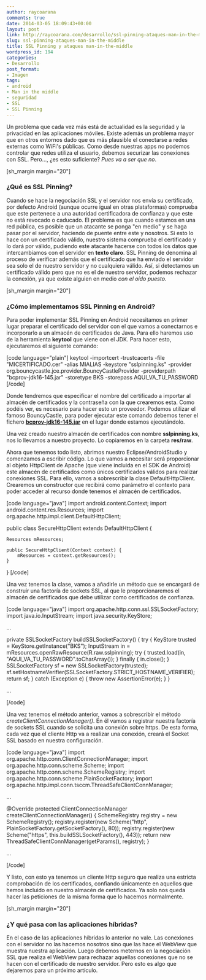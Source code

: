 ```yaml
---
author: raycoarana
comments: true
date: 2014-03-05 18:09:43+00:00
layout: post
link: http://raycoarana.com/desarrollo/ssl-pinning-ataques-man-in-the-middle/
slug: ssl-pinning-ataques-man-in-the-middle
title: SSL Pinning y ataques man-in-the-middle
wordpress_id: 194
categories:
- Desarrollo
post_format:
- Imagen
tags:
- android
- Man in the middle
- seguridad
- SSL
- SSL Pinning
---
```


Un problema que cada vez más está de actualidad es la seguridad y la privacidad en las aplicaciones móviles. Existe además un problema mayor que en otros entornos dado que es más plausible el conectarse a redes externas como WiFi's públicas. Como desde nuestras apps no podemos controlar que redes utiliza el usuario, debemos securizar las conexiones con SSL. Pero..., ¿es esto suficiente? _Pues va a ser que no_.

<!-- more -->

[sh_margin margin="20"]


### ¿Qué es SSL Pinning?


Cuando se hace la negociación SSL y el servidor nos envía su certificado, por defecto Android (aunque ocurre igual en otras plataformas) comprueba que este pertenece a una autoridad certificadora de confianza y que este no está revocado o caducado. El problema es que cuando estamos en una red pública, es posible que un atacante se ponga "en medio" y se haga pasar por el servidor, haciendo de puente entre este y nosotros. Si esto lo hace con un certificado válido, nuestro sistema comprueba el certificado y lo dará por válido, pudiendo este atacante hacerse con todos los datos que intercambiamos con el servidor en **texto claro**.
SSL Pinning de denomina al proceso de verificar además que el certificado que ha enviado el servidor sea solo el de nuestro servidor y no cualquiera válido. Así, si detectamos un certificado válido pero que no es el de nuestro servidor, podemos rechazar la conexión, ya que existe alguien en medio _con el oído puesto_.

[sh_margin margin="20"]


### ¿Cómo implementamos SSL Pinning en Android?


Para poder implementar SSL Pinning en Android necesitamos en primer lugar preparar el certificado del servidor con el que vamos a conectarnos e incorporarlo a un almacén de certificados de Java. Para ello haremos uso de la herramienta **keytool** que viene con el JDK. Para hacer esto, ejecutaremos el siguiente comando:

[code language="plain"]
keytool -importcert
        -trustcacerts
        -file "MICERTIFICADO.cer"
        -alias MIALIAS
        -keystore "sslpinning.ks"
        -provider org.bouncycastle.jce.provider.BouncyCastleProvider
        -providerpath "bcprov-jdk16-145.jar"
        -storetype BKS
        -storepass AQUI_VA_TU_PASSWORD
[/code]

Donde tendremos que especificar el nombre del certificado a importar al almacén de certificados y la contraseña con la que crearemos esta. Como podéis ver, es necesario para hacer esto un proveedor. Podemos utilizar el famoso BouncyCastle, para poder ejecutar este comando debemos tener el fichero [**bcprov-jdk16-145.jar**](http://www.bouncycastle.org/download/bcprov-jdk16-145.jar) en el lugar donde estamos ejecutándolo.

Una vez creado nuestro almacén de certificados con nombre **sslpinning.ks**, nos lo llevamos a nuestro proyecto. Lo copiaremos en la carpeta **res/raw**.

Ahora que tenemos todo listo, abrimos nuestro Eclipse/AndroidStudio y comenzamos a escribir código. Lo que vamos a necesitar será proporcionar al objeto HttpClient de Apache (que viene incluida en el SDK de Android) este almacén de certificados como únicos certificados válidos para realizar conexiones SSL. Para ello, vamos a sobrescribir la clase DefaultHttpClient. Crearemos un constructor que recibirá como parámetro el contexto para poder acceder al recurso donde tenemos el almacén de certificados.

[code language="java"]
import android.content.Context;
import android.content.res.Resources;
import org.apache.http.impl.client.DefaultHttpClient;

public class SecureHttpClient extends DefaultHttpClient {

    Resources mResources;

    public SecureHttpClient(Context context) {
        mResources = context.getResources();
    }

}
[/code]

Una vez tenemos la clase, vamos a añadirle un método que se encargará de construir una factoría de sockets SSL, al que le proporcionaremos el almacén de certificados que debe utilizar como certificados de confianza.

[code language="java"]
import org.apache.http.conn.ssl.SSLSocketFactory;
import java.io.InputStream;
import java.security.KeyStore;

...

private SSLSocketFactory buildSSLSocketFactory() {
    try {
        KeyStore trusted = KeyStore.getInstance("BKS");
        InputStream in = mResources.openRawResource(R.raw.sslpinning);
        try {
            trusted.load(in, "AQUI_VA_TU_PASSWORD".toCharArray());
        } finally {
            in.close();
        }
        SSLSocketFactory sf = new SSLSocketFactory(trusted);
        sf.setHostnameVerifier(SSLSocketFactory.STRICT_HOSTNAME_VERIFIER);
        return sf;
    } catch (Exception e) {
        throw new AssertionError(e);
    }
}

...

[/code]

Una vez tenemos el método anterior, vamos a sobrescribir el método _createClientConnectionManager()_. En él vamos a registrar nuestra factoría de sockets SSL cuando se solicita una conexión sobre https. De esta forma, cada vez que el cliente Http va a realizar una conexión, creará el Socket SSL basado en nuestra configuración.

[code language="java"]
import org.apache.http.conn.ClientConnectionManager;
import org.apache.http.conn.scheme.Scheme;
import org.apache.http.conn.scheme.SchemeRegistry;
import org.apache.http.conn.scheme.PlainSocketFactory;
import org.apache.http.impl.conn.tsccm.ThreadSafeClientConnManager;

...

@Override
protected ClientConnectionManager createClientConnectionManager() {
    SchemeRegistry registry = new SchemeRegistry();
    registry.register(new Scheme("http", PlainSocketFactory.getSocketFactory(), 80));
    registry.register(new Scheme("https", this.buildSSLSocketFactory(), 443));
    return new ThreadSafeClientConnManager(getParams(), registry);
}

...

[/code]

Y listo, con esto ya tenemos un cliente Http seguro que realiza una estricta comprobación de los certificados, confiando únicamente en aquellos que hemos incluido en nuestro almacén de certificados. Ya solo nos queda hacer las peticiones de la misma forma que lo hacemos normalmente.

[sh_margin margin="20"]


### ¿Y qué pasa con las aplicaciones híbridas?


En el caso de las aplicaciones híbridas lo anterior no vale. Las conexiones con el servidor no las hacemos nosotros sino que las hace el WebView que muestra nuestra aplicación. Luego debemos meternos en la negociación SSL que realiza el WebView para rechazar aquellas conexiones que no se hacen con el certificado de nuestro servidor. Pero esto es algo que dejaremos para un próximo artículo.

